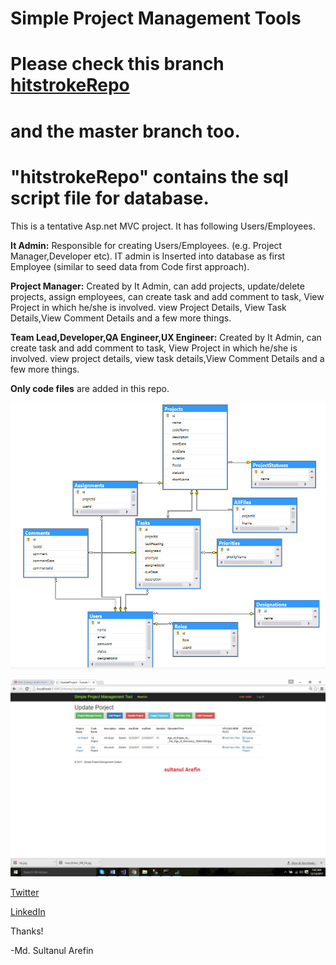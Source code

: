 # Simple Project Management Tools
# Please check this branch [hitstrokeRepo](http://w3school.com)
# and the master branch too.
# "hitstrokeRepo" contains the sql script file for database.
 

This is a tentative Asp.net MVC project. It has following Users/Employees. 

**It Admin:**
Responsible for creating Users/Employees. (e.g. Project Manager,Developer etc).
IT admin is Inserted into database as first Employee (similar to seed data from Code first approach).

**Project Manager:**
Created by It Admin, can add projects, update/delete projects, assign employees, can create task and add
comment to task, View Project in which he/she is involved. view Project Details, 
View Task Details,View Comment Details and a few more things.

**Team Lead,Developer,QA Engineer,UX Engineer:**
Created by It Admin, can create task and add comment to task,
View Project in which he/she is involved. view project details, view task details,View Comment Details
and a few more things.

**Only code files** are added in this repo.



![Database Diagram of Simple project management system](project_management_system_tentative_final.jpg)

![Project Manager Page](project_management_system_Update_porject.jpg)

[Twitter](https://twitter.com/mdsultanul)

[LinkedIn](https://linkedin.com/in/mdarefin28/)

Thanks!

-Md. Sultanul Arefin
